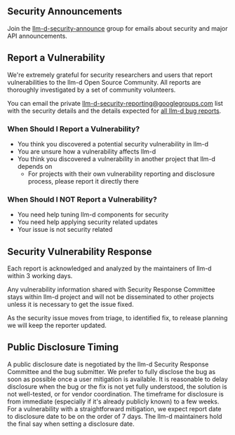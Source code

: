 ## Security Announcements

Join the [llm-d-security-announce](https://groups.google.com/u/1/g/llm-d-security-announce) group for emails about security and major API announcements.

## Report a Vulnerability

We're extremely grateful for security researchers and users that report vulnerabilities to the llm-d Open Source Community. All reports are thoroughly investigated by a set of community volunteers.

You can email the private [llm-d-security-reporting@googlegroups.com](mailto:llm-d-security-reporting@googlegroups.com) list with the security details and the details expected for [all llm-d bug reports](.github/ISSUE_TEMPLATE/bug.yml).

### When Should I Report a Vulnerability?

- You think you discovered a potential security vulnerability in llm-d
- You are unsure how a vulnerability affects llm-d
- You think you discovered a vulnerability in another project that llm-d depends on
  - For projects with their own vulnerability reporting and disclosure process, please report it directly there

### When Should I NOT Report a Vulnerability?

- You need help tuning llm-d components for security
- You need help applying security related updates
- Your issue is not security related

## Security Vulnerability Response

Each report is acknowledged and analyzed by the maintainers of llm-d within 3 working days.

Any vulnerability information shared with Security Response Committee stays within llm-d project and will not be disseminated to other projects unless it is necessary to get the issue fixed.

As the security issue moves from triage, to identified fix, to release planning we will keep the reporter updated.

## Public Disclosure Timing

A public disclosure date is negotiated by the llm-d Security Response Committee and the bug submitter. We prefer to fully disclose the bug as soon as possible once a user mitigation is available. It is reasonable to delay disclosure when the bug or the fix is not yet fully understood, the solution is not well-tested, or for vendor coordination. The timeframe for disclosure is from immediate (especially if it's already publicly known) to a few weeks. For a vulnerability with a straightforward mitigation, we expect report date to disclosure date to be on the order of 7 days. The llm-d maintainers hold the final say when setting a disclosure date.
